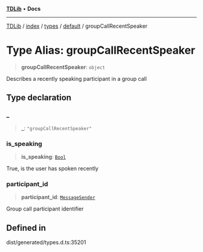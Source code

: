 [**TDLib**](../../../../../../README.md) • **Docs**

***

[TDLib](../../../../../../modules.md) / [index](../../../../../README.md) / [types](../../../README.md) / [default](../README.md) / groupCallRecentSpeaker

# Type Alias: groupCallRecentSpeaker

> **groupCallRecentSpeaker**: `object`

Describes a recently speaking participant in a group call

## Type declaration

### \_

> **\_**: `"groupCallRecentSpeaker"`

### is\_speaking

> **is\_speaking**: [`Bool`](Bool.md)

True, is the user has spoken recently

### participant\_id

> **participant\_id**: [`MessageSender`](MessageSender.md)

Group call participant identifier

## Defined in

dist/generated/types.d.ts:35201
